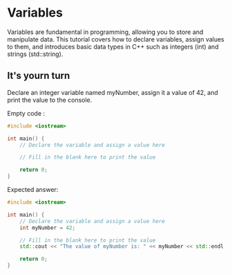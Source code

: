 # Variables

Variables are fundamental in programming, allowing you to store and manipulate data. This tutorial covers how to declare variables, assign values to them, and introduces basic data types in C++ such as integers (int) and strings (std::string).


## It's yourn turn

Declare an integer variable named myNumber, assign it a value of 42, and print the value to the console.

Empty code :

```cpp
#include <iostream>

int main() {
    // Declare the variable and assign a value here

    // Fill in the blank here to print the value

    return 0;
}
```

Expected answer: 
```cpp
#include <iostream>

int main() {
    // Declare the variable and assign a value here
    int myNumber = 42;

    // Fill in the blank here to print the value
    std::cout << "The value of myNumber is: " << myNumber << std::endl;

    return 0;
}
```